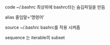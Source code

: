 code ~/.bashrc  최상위에 bashrc라는 숨김파일을 만듬

alias 줄임말='명령어'

source ~/.bashrc bashrc를 적용 시켜줌

 sequence  는 iterable의 subset

